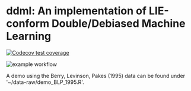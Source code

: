# ddml: An implementation of LIE-conform Double/Debiased Machine Learning

<!-- badges: start -->
  [![Codecov test coverage](https://codecov.io/gh/thomaswiemann/ddml/branch/master/graph/badge.svg)](https://app.codecov.io/gh/thomaswiemann/ddml?branch=makeover)
  
  ![example workflow](https://github.com/thomaswiemann/ddml/actions/workflows/R-CMD-check.yaml/badge.svg?branch=makeover)
  <!-- badges: end -->
  
A demo using the Berry, Levinson, Pakes (1995) data can be found under '~/data-raw/demo_BLP_1995.R'.

